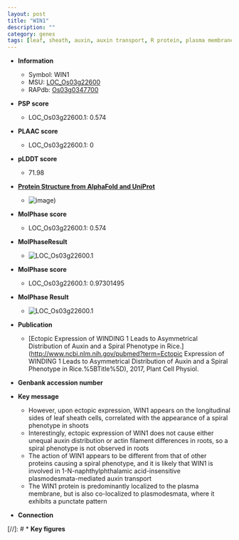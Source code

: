 ```yaml
---
layout: post
title: "WIN1"
description: ""
category: genes
tags: [leaf, sheath, auxin, auxin transport, R protein, plasma membrane]
---
```


* **Information**  
    + Symbol: WIN1  
    + MSU: [LOC_Os03g22600](http://rice.plantbiology.msu.edu/cgi-bin/ORF_infopage.cgi?orf=LOC_Os03g22600)  
    + RAPdb: [Os03g0347700](http://rapdb.dna.affrc.go.jp/viewer/gbrowse_details/irgsp1?name=Os03g0347700)  

* **PSP score**  
    + LOC_Os03g22600.1: 0.574 

* **PLAAC score**  
    + LOC_Os03g22600.1: 0 

* **pLDDT score**
    + 71.98

* **[Protein Structure from AlphaFold and UniProt](https://www.uniprot.org/uniprotkb/Q10LI7/entry#structure)**
    + ![image](https://ricepsp.github.io/images/Q1/AF-Q10LI7-F1.png))

* **MolPhase score**
    + LOC_Os03g22600.1: 0.574

* **MolPhaseResult**
    + ![LOC_Os03g22600.1](https://ricepsp.github.io/pictures/LOC_Os03g/LOC_Os03g22600.1.png)

* **MolPhase score**
    + LOC_Os03g22600.1: 0.97301495

* **MolPhase Result**
    + ![LOC_Os03g22600.1](https://304243504.github.io/Pictures/LOC_Os03g/LOC_Os03g22600.1.png)

* **Publication**  
    + [Ectopic Expression of WINDING 1 Leads to Asymmetrical Distribution of Auxin and a Spiral Phenotype in Rice.](http://www.ncbi.nlm.nih.gov/pubmed?term=Ectopic Expression of WINDING 1 Leads to Asymmetrical Distribution of Auxin and a Spiral Phenotype in Rice.%5BTitle%5D), 2017, Plant Cell Physiol.

* **Genbank accession number**  

* **Key message**  
    + However, upon ectopic expression, WIN1 appears on the longitudinal sides of leaf sheath cells, correlated with the appearance of a spiral phenotype in shoots
    + Interestingly, ectopic expression of WIN1 does not cause either unequal auxin distribution or actin filament differences in roots, so a spiral phenotype is not observed in roots
    + The action of WIN1 appears to be different from that of other proteins causing a spiral phenotype, and it is likely that WIN1 is involved in 1-N-naphthylphthalamic acid-insensitive plasmodesmata-mediated auxin transport
    + The WIN1 protein is predominantly localized to the plasma membrane, but is also co-localized to plasmodesmata, where it exhibits a punctate pattern

* **Connection**  

[//]: # * **Key figures**  


